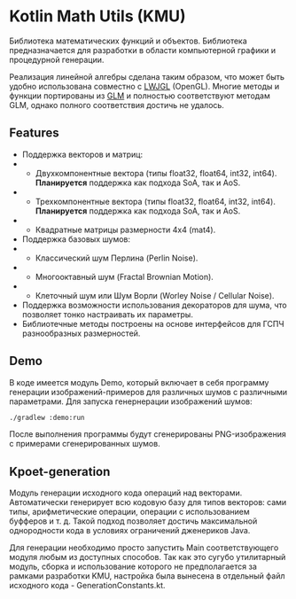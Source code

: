 # Kotlin Math Utils (KMU)

Библиотека математических функций и объектов. Библиотека предназначается для разработки в области компьютерной графики и процедурной генерации.

Реализация линейной алгебры сделана таким образом, что может быть удобно использована совместно с [LWJGL](https://github.com/LWJGL/lwjgl3) (OpenGL). Многие методы и функции портированы из [GLM](https://github.com/g-truc/glm) и полностью соответствуют методам GLM, однако полного соответствия достичь не удалось.

## Features

+ Поддержка векторов и матриц:
+ + Двухкомпонентные вектора (типы float32, float64, int32, int64). **Планируется**  поддержка как подхода SoA, так и AoS.
+ + Трехкомпонентные вектора (типы float32, float64, int32, int64). **Планируется**  поддержка как подхода SoA, так и AoS.
+ + Квадратные матрицы размерности 4x4 (mat4).
+ Поддержка базовых шумов:
+ + Классический шум Перлина (Perlin Noise).
+ + Многооктавный шум (Fractal Brownian Motion).
+ + Клеточный шум или Шум Ворли (Worley Noise / Cellular Noise).
+ Поддержка возможности использования декораторов для шума, что позволяет тонко настраивать их параметры.
+ Библиотечные методы построены на основе интерфейсов для ГСПЧ разнообразных размерностей.

## Demo

В коде имеется модуль Demo, который включает в себя программу генерации изображений-примеров для различных шумов с различными параметрами. Для запуска генернерации изображений шумов:

```bash
./gradlew :demo:run
```

После выполнения программы будут сгенерированы PNG-изображения с примерами сгенерированных шумов.

## Kpoet-generation

Модуль генерации исходного кода операций над векторами. Автоматически генерирует всю кодовую базу для типов векторов: сами типы, арифметические операции, операции с использованием буфферов и т. д. Такой подход позволяет достичь максимальной однородности кода в условиях ограничений дженериков Java.

Для генерации необходимо просто запустить Main соответствующего модуля любым из доступных способов. Так как это сугубо утилитарный модуль, сборка и использование которого не предполагается за рамками разработки KMU, настройка была вынесена в отдельный файл исходного кода - GenerationConstants.kt.
